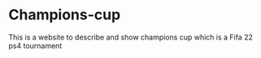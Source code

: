 # Champions-cup
This is a website to describe and show champions cup which is a Fifa 22 ps4 tournament
